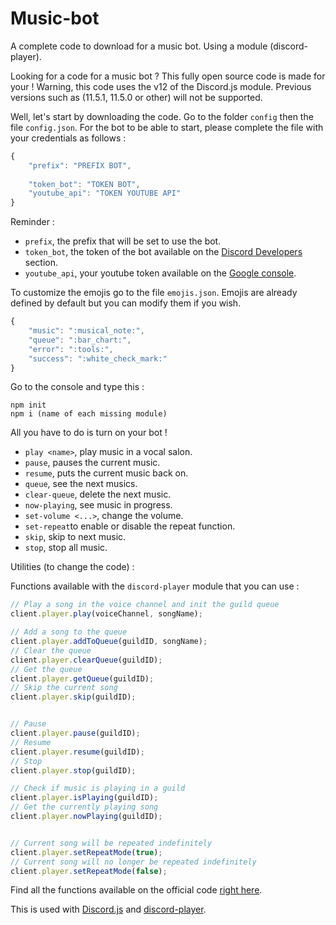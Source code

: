 # Music-bot
A complete code to download for a music bot. Using a module (discord-player).

Looking for a code for a music bot ? This fully open source code is made for your !
Warning, this code uses the v12 of the Discord.js module. Previous versions such as (11.5.1, 11.5.0 or other) will not be supported.

Well, let's start by downloading the code.
Go to the folder `config` then the file `config.json`.
For the bot to be able to start, please complete the file with your credentials as follows :

```js
{
    "prefix": "PREFIX BOT",
    
    "token_bot": "TOKEN BOT",
    "youtube_api": "TOKEN YOUTUBE API"
}
```

Reminder :

- `prefix`, the prefix that will be set to use the bot.
- `token_bot`, the token of the bot available on the [Discord Developers](https://discordapp.com/developers/applications) section.
- `youtube_api`, your youtube token available on the [Google console](https://console.developers.google.com). 

To customize the emojis go to the file `emojis.json`.
Emojis are already defined by default but you can modify them if you wish.

```js
{
    "music": ":musical_note:",
    "queue": ":bar_chart:",
    "error": ":tools:",
    "success": ":white_check_mark:"
}
```

Go to the console and type this :

```
npm init
npm i (name of each missing module)
```

All you have to do is turn on your bot !

- `play <name>`, play music in a vocal salon.
- `pause`, pauses the current music.
- `resume`, puts the current music back on. 
- `queue`, see the next musics.
- `clear-queue`, delete the next music.
- `now-playing`, see music in progress.
- `set-volume <...>`, change the volume.
- `set-repeat`to enable or disable the repeat function.
- `skip`, skip to next music.
- `stop`, stop all music.


Utilities (to change the code) :

Functions available with the `discord-player` module that you can use :

```js
// Play a song in the voice channel and init the guild queue
client.player.play(voiceChannel, songName);

// Add a song to the queue
client.player.addToQueue(guildID, songName);
// Clear the queue
client.player.clearQueue(guildID);
// Get the queue
client.player.getQueue(guildID);
// Skip the current song
client.player.skip(guildID);


// Pause
client.player.pause(guildID);
// Resume
client.player.resume(guildID);
// Stop
client.player.stop(guildID);

// Check if music is playing in a guild
client.player.isPlaying(guildID);
// Get the currently playing song
client.player.nowPlaying(guildID);


// Current song will be repeated indefinitely
client.player.setRepeatMode(true);
// Current song will no longer be repeated indefinitely
client.player.setRepeatMode(false);
```

Find all the functions available on the official code [right here](https://github.com/Androz2091/discord-player).

This is used with [Discord.js](https://www.npmjs.com/package/discord.js) and [discord-player](https://www.npmjs.com/package/discord-player).

